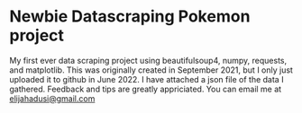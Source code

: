 # Newbie Datascraping Pokemon project
My first ever data scraping project using beautifulsoup4, numpy, requests, and matplotlib.
This was originally created in September 2021, but I only just uploaded it to github in June 2022.
I have attached a json file of the data I gathered.
Feedback and tips are greatly appriciated. You can email me at elijahadusi@gmail.com
